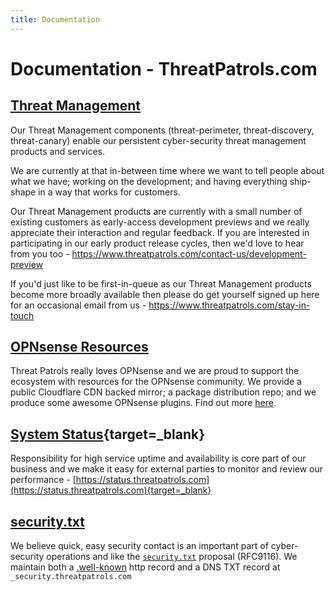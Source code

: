 ```yaml
---
title: Documentation
---
```


# Documentation - ThreatPatrols.com

## [Threat Management](https://www.threatpatrols.com/products/threat-management)
Our Threat Management components (threat-perimeter, threat-discovery, threat-canary) enable our 
persistent cyber-security threat management products and services.

We are currently at that in-between time where we want to tell people about what we have; 
working on the development; and having everything ship-shape in a way that works for customers.

Our Threat Management products are currently with a small number of existing customers as 
early-access development previews and we really appreciate their interaction and regular 
feedback.  If you are interested in participating in our early product release cycles, then 
we'd love to hear from you too - https://www.threatpatrols.com/contact-us/development-preview

If you'd just like to be first-in-queue as our Threat Management products become more broadly 
available then please do get yourself signed up here for an occasional email 
from us - https://www.threatpatrols.com/stay-in-touch

## [OPNsense Resources](/opnsense/)
Threat Patrols really loves OPNsense and we are proud to support the ecosystem with resources 
for the OPNsense community.  We provide a public Cloudflare CDN backed mirror; a package distribution 
repo; and we produce some awesome OPNsense plugins.  Find out more [here](/opnsense/).

## [System Status](https://status.threatpatrols.com){target=_blank}
Responsibility for high service uptime and availability is core part of our business and 
we make it easy for external parties to monitor and review our performance - [https://status.threatpatrols.com](https://status.threatpatrols.com){target=_blank}

## [security.txt](https://www.threatpatrols.com/.well-known/security.txt)
We believe quick, easy security contact is an important part of cyber-security operations and
like the [`security.txt`](https://securitytxt.org/) proposal (RFC9116).  We maintain both 
a [.well-known](https://www.threatpatrols.com/.well-known/security.txt) http record and a 
DNS TXT record at `_security.threatpatrols.com`
